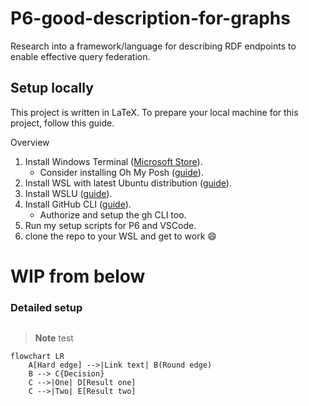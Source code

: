 # P6-good-description-for-graphs
Research into a framework/language for describing RDF endpoints to enable effective query federation.

## Setup locally
This project is written in LaTeX. To prepare your local machine for this project, follow this guide.

Overview

1. Install Windows Terminal ([Microsoft Store](https://www.microsoft.com/store/productId/9N0DX20HK701 "Windows Terminal in MS Store")).
   - Consider installing Oh My Posh ([guide](https://learn.microsoft.com/en-us/windows/terminal/tutorials/custom-prompt-setup "Oh My Posh tutorial")).
2. Install WSL with latest Ubuntu distribution ([guide](https://learn.microsoft.com/en-us/windows/wsl/install "Install Linux on Windows with WSL")).
3. Install WSLU ([guide](https://wslutiliti.es/wslu/install.html "wslu wiki")).
4. Install GitHub CLI ([guide](https://github.com/cli/cli/blob/trunk/docs/install_linux.md "Installing gh on Linux and BSD")).
   - Authorize and setup the gh CLI too.
5. Run my setup scripts for P6 and VSCode.
6. clone the repo to your WSL and get to work :smile:

# WIP from below
### Detailed setup

```bash
```

>**Note**
> test



```mermaid
flowchart LR
    A[Hard edge] -->|Link text| B(Round edge)
    B --> C{Decision}
    C -->|One| D[Result one]
    C -->|Two| E[Result two]

```